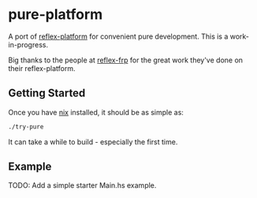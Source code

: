 # pure-platform

A port of [reflex-platform](https://github.com/reflex-frp/reflex-platform/) for convenient pure development. This is a work-in-progress.

Big thanks to the people at [reflex-frp](https://github.com/reflex-frp) for the great work they've done on their reflex-platform.

## Getting Started

Once you have [nix](https://nixos.org/nix/) installed, it should be as simple as:

```bash
./try-pure
```

It can take a while to build - especially the first time. 

## Example

TODO: Add a simple starter Main.hs example.
